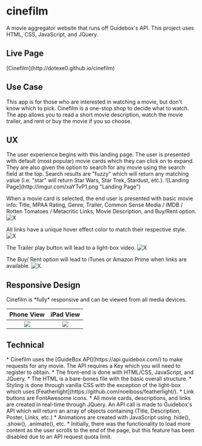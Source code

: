 # cinefilm
A movie aggregator website that runs off Guidebox's API. This project uses HTML, CSS, JavaScript, and JQuery.
<h2>Live Page</h2>
[Cinefilm](http://dotexe0.github.io/cinefilm)
<h2>Use Case</h2>
This app is for those who are interested in watching a movie, but don't know which to pick. Cinefilm is a one-stop shop to decide what to watch. The app allows you to read a short movie description, watch the movie trailer, and rent or buy the movie if you so choose. 

<h2>UX</h2>
The user experience begins with this landing page. The user is presented with default (most popular) movie cards which they can click on to expand. They are also given the option to search for any movie using the search field at the top. Search results are "fuzzy" which will return any matching value (i.e. "star" will return Star Wars, Star Trek, Stardust, etc.).
![Landing Page](http://imgur.com/xaYTvP1.png "Landing Page")

When a movie card is selected, the end user is presented with basic movie info:
Title, MPAA Rating, Genre, Trailer, Common Sense Media / IMDB / Rotten Tomatoes / Metacritic Links, Movie Description, and Buy/Rent option.
![X](http://imgur.com/reEp78x.png "When clicking on movie card")

All links have a unique hover effect color to match their respective style. 
![X](http://imgur.com/5rQRoYZ.png "Hover")

The Trailer play button will lead to a light-box video.
![X](http://imgur.com/QzRcSz6.png "Trailer")

The Buy/ Rent option will lead to iTunes or Amazon Prime when links are available.
![X](http://imgur.com/FxFHP9P.png "Buy").

<h2>Responsive Design</h2>
Cinefilm is *fully* responsive and can be viewed from all media devices.

Phone View                         | iPad View
:---------------------------------:|:-------------------------------:
![](http://imgur.com/Sp7LquI.png)  |  ![](http://imgur.com/W6Zlzdf.png)

<h2>Technical</h2>
* Cinefilm uses the [GuideBox API](https://api.guidebox.com/) to make requests for any movie. The API requires a Key which you will need to register to obtain. 
* The front-end is done with HTML/CSS, JavaScript, and JQuery.
* The HTML is a bare-bones file with the basic overall structure. 
* Styling is done through vanilla CSS with the exception of the light-box which uses [Featherlight](https://github.com/noelboss/featherlight/). 
* Link buttons are FontAwesome icons.
* All movie cards, descriptions, and links are created in real-time through JQuery. An API call is made to Guidebox's API which will return an array of objects containing (Title, Description, Poster, Links, etc.)
* Animations are created with JavaScript using .hide(), .show(), .animate(), etc.
* Initially, there was the functionality to load more content as the user scrolls to the end of the page, but this feature has been disabled due to an API request quota limit.

